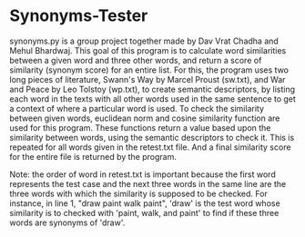 # Synonyms-Tester
synonyms.py is a group project together made by Dav Vrat Chadha and Mehul Bhardwaj.
This goal of this program is to calculate word similarities between a given word and three other words, and return a score of similarity (synonym score) for an entire list.
For this, the program uses two long pieces of literature, Swann's Way by Marcel Proust (sw.txt), and War and Peace by Leo Tolstoy (wp.txt), to create semantic descriptors, by listing each word in the texts with all other words used in the same sentence to get a context of where a particular word is used. To check the similarity between given words, euclidean norm and cosine similarity function are used for this program. These functions return a value based upon the similarity between words, using the semantic descriptors to check it. This is repeated for all words given in the retest.txt file. And a final similarity score for the entire file is returned by the program.

Note: the order of word in retest.txt is important because the first word represents the test case and the next three words in the same line are the three words with which the similarity is supposed to be checked. For instance, in line 1, "draw paint walk paint", 'draw' is the test word whose similarity is to checked with 'paint, walk, and paint' to find if these three words are synonyms of 'draw'.
